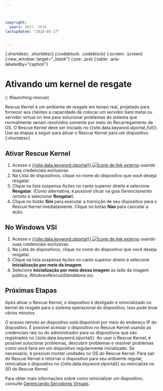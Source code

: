 ```yaml
---



copyright:
  years: 2017, 2018
lastupdated: "2018-05-17"


---
```


{:shortdesc: .shortdesc}
{:codeblock: .codeblock}
{:screen: .screen}
{:new_window: target="_blank"}
{:pre: .pre}
{:table: .aria-labeledby="caption"}


# Ativando um kernel de resgate 
{: #launching-rescue}

Rescue Kernel é um ambiente de resgate em tempo real, projetado para fornecer aos clientes a capacidade de colocar um servidor bare metal ou servidor virtual on-line para solucionar problemas do sistema que normalmente seriam resolvidos somente por meio do Recarregamento de OS. O Rescue Kernel deve ser iniciado no {{site.data.keyword.slportal_full}}. Use as etapas a seguir para ativar o Rescue Kernel para um dispositivo.
{:shortdesc}

## Ativar Rescue Kernel

1. Acesse o [{{site.data.keyword.slportal}} ![Ícone de link externo](../icons/launch-glyph.svg "Ícone de link externo")](https://control.softlayer.com/) usando suas credenciais exclusivas.
2. Na Lista de dispositivos, clique no nome do dispositivo que você deseja resgatar.
3. Clique na lista suspensa *Ações* no canto superior direito e selecione **Resgatar**. (Como alternativa, é possível clicar na guia *Gerenciamento remoto* e selecionar **Resgatar**).
4. Clique no botão **Sim** para executar a transição de seu dispositivo para o Rescue Kernel imediatamente. Clique no botão **Não** para cancelar a ação.

## No Windows VSI

1. Acesse o [{{site.data.keyword.slportal}} ![Ícone de link externo](../icons/launch-glyph.svg "Ícone de link externo")](https://control.softlayer.com/) usando suas credenciais exclusivas.
2. Na Lista de dispositivos, clique no nome do dispositivo que você deseja resgatar.
3. Clique na lista suspensa *Ações* no canto superior direito e selecione **Inicialização por meio da imagem**.
4. Selecione **Inicialização por meio dessa imagem** ao lado da imagem pública, *WindowsRescueStandalone.iso*.


## Próximas Etapas
Após ativar o Rescue Kernel, o dispositivo é desligado e reinicializado no kernel de resgate para o sistema operacional do dispositivo. Isso pode levar vários minutos.

O acesso remoto ao dispositivo está disponível por meio do endereço IP do dispositivo. É possível acessar o dispositivo no Rescue Kernel usando as credenciais raiz ou do administrador para os dispositivos que são registrados no {{site.data.keyword.slportal}}. Ao usar o Rescue Kernel, é possível solucionar problemas, descobrir problemas e resolver problemas como você faria em um dispositivo regularmente inicializado. Se necessário, é possível montar unidades no OS do Rescue Kernel. Para sair do Rescue Kernel e retornar o dispositivo para seu ambiente regular, reinicialize o dispositivo no {{site.data.keyword.slportal}} ou reinicialize no SO do Rescue Kernel.

Para obter mais informações sobre como reinicializar um dispositivo, consulte [Gerenciando Servidores Virtuais](../vsi/vsi_managing.html).

